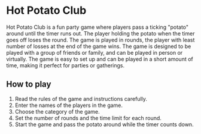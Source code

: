 # Hot Potato Club

Hot Potato Club is a fun party game where players pass a ticking "potato" around until the timer runs out. The player holding the potato when the timer goes off loses the round. The game is played in rounds, the player with least number of losses at the end of the game wins.
The game is designed to be played with a group of friends or family, and can be played in person or virtually. The game is easy to set up and can be played in a short amount of time, making it perfect for parties or gatherings.

## How to play

1. Read the rules of the game and instructions carefully.
2. Enter the names of the players in the game.
3. Choose the category of the game.
4. Set the number of rounds and the time limit for each round.
5. Start the game and pass the potato around while the timer counts down.
